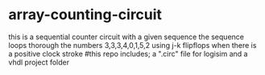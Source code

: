 # array-counting-circuit
this is a sequential counter circuit with a given sequence
the sequence loops thorough the numbers 3,3,3,4,0,1,5,2 using j-k flipflops when there is a positive clock stroke
#this repo includes;
a ".circ" file for logisim and a vhdl project folder
